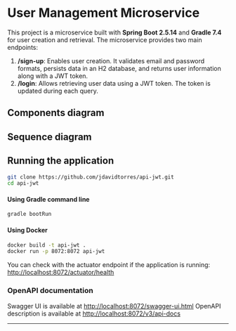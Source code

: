 # User Management Microservice

This project is a microservice built with **Spring Boot 2.5.14** and **Gradle 7.4** for user creation and retrieval. The
microservice provides two main endpoints:

1. **/sign-up**: Enables user creation. It validates email and password formats, persists data in an H2 database, and returns
   user information along with a JWT token.
2. **/login**: Allows retrieving user data using a JWT token. The token is updated during each query.

## Components diagram

## Sequence diagram

## Running the application

```sh
git clone https://github.com/jdavidtorres/api-jwt.git
cd api-jwt
```

#### Using Gradle command line

```bash
gradle bootRun
```

#### Using Docker

```bash
docker build -t api-jwt .
docker run -p 8072:8072 api-jwt
```

You can check with the actuator endpoint if the application is running:
[http://localhost:8072/actuator/health](http://localhost:8072/actuator/health)

### OpenAPI documentation

Swagger UI is available at [http://localhost:8072/swagger-ui.html](http://localhost:8072/swagger-ui.html)
OpenAPI description is available at [http://localhost:8072/v3/api-docs](http://localhost:8072/v3/api-docs)

---
